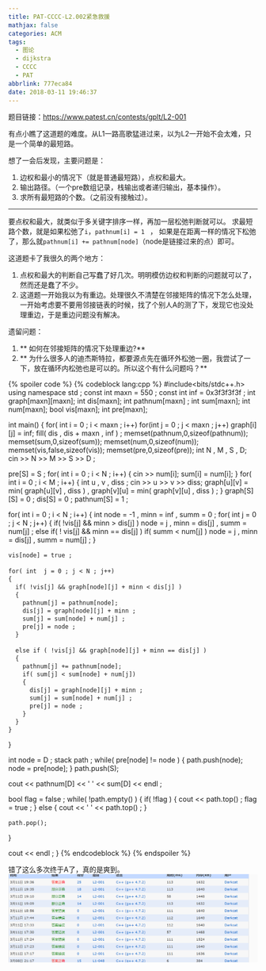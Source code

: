 ```yaml
---
title: PAT-CCCC-L2.002紧急救援
mathjax: false
categories: ACM
tags:
  - 图论
  - dijkstra
  - CCCC
  - PAT
abbrlink: 777eca84
date: 2018-03-11 19:46:37
---
```



题目链接：https://www.patest.cn/contests/gplt/L2-001
<!--more-->

有点小瞧了这道题的难度。从L1一路高歌猛进过来，以为L2一开始不会太难，只是一个简单的最短路。

想了一会后发现，主要问题是：
1. 边权和最小的情况下（就是普通最短路），点权和最大。
2. 输出路径。（一个pre数组记录，栈输出或者递归输出，基本操作）。
3. 求所有最短路的个数。（之前没有接触过）。

-----

要点权和最大，就类似于多关键字排序一样，再加一层松弛判断就可以。
求最短路个数，就是如果松弛了`i`，`pathnum[i] = 1 ` ， 如果是在距离一样的情况下松弛了，那么就`pathnum[i] += pathnum[node]`（node是链接过来的点）即可。

这道题卡了我很久的两个地方：
1. 点权和最大的判断自己写蠢了好几次。明明模仿边权和判断的问题就可以了，然而还是蠢了不少。
2. 这道题一开始我以为有重边。处理很久不清楚在邻接矩阵的情况下怎么处理，一开始考虑要不要用邻接链表的时候，找了个别人A的测了下，发现它也没处理重边，于是重边问题没有解决。


遗留问题：
1. ** 如何在邻接矩阵的情况下处理重边?**
2. ** 为什么很多人的迪杰斯特拉，都要源点先在循环外松弛一圈，我尝试了一下，放在循环内松弛也是可以的。所以这个有什么问题吗？**

{% spoiler code %}
{% codeblock lang:cpp %}
#include<bits/stdc++.h>
using namespace std ;
const int maxn = 550 ;
const int inf = 0x3f3f3f3f ;
int graph[maxn][maxn];
int dis[maxn];
int pathnum[maxn] ;
int sum[maxn];
int num[maxn];
bool vis[maxn];
int pre[maxn];

int main()
{
  for( int i = 0 ; i < maxn ; i++)
    for(int j = 0 ; j < maxn ; j++)
      graph[i][j] = inf; 
  fill( dis , dis + maxn , inf ) ; 
  memset(pathnum,0,sizeof(pathnum));
  memset(sum,0,sizeof(sum));
  memset(num,0,sizeof(num));
  memset(vis,false,sizeof(vis));
  memset(pre,0,sizeof(pre));
  int N , M , S , D;
  cin >> N >> M >> S >> D ;

  pre[S] = S ; 
  for( int i = 0 ; i < N ; i++)
  {
    cin >> num[i];
    sum[i] = num[i];
  }
  for( int i = 0 ; i < M ; i++)
  {
    int u , v , diss ;
    cin >> u >> v >> diss;
    graph[u][v] = min( graph[u][v] , diss ) , graph[v][u] = min( graph[v][u] , diss ) ;
  }
  graph[S][S] = 0 ; 
  dis[S] = 0 ;
  pathnum[S] = 1 ; 

  for( int i = 0 ; i < N ; i++)
  {
    int node = -1 , minn = inf , summ = 0 ;
    for( int j = 0 ; j < N ; j++)
    {
      if( !vis[j] && minn > dis[j] )
        node = j , minn = dis[j] , summ = num[j] ; 
      else if( ! vis[j] && minn == dis[j] )
        if( summ < num[j] ) 
          node = j , minn = dis[j] , summ = num[j] ; 
    }

    vis[node] = true ;

    for( int  j = 0 ; j < N ; j++)
    {
      if( !vis[j] && graph[node][j] + minn < dis[j] )
      {
        pathnum[j] = pathnum[node];
        dis[j] = graph[node][j] + minn ;
        sum[j] = sum[node] + num[j] ; 
        pre[j] = node ; 
      }

      else if ( !vis[j] && graph[node][j] + minn == dis[j] )
      {
        pathnum[j] += pathnum[node];
        if( sum[j] < sum[node] + num[j])
        {
          dis[j] = graph[node][j] + minn ;
          sum[j] = sum[node] + num[j] ; 
          pre[j] = node ; 
        }
      }
    }
  }

  int node = D ; 
  stack<int> path ; 
  while( pre[node] != node )
  {
    path.push(node);
    node = pre[node];
  }
  path.push(S);

  cout << pathnum[D] << ' ' << sum[D] << endl ;

  bool flag = false ; 
  while( !path.empty() )
  {
    if( !flag )
    {
      cout << path.top() ;
      flag = true ; 
    }
    else
    {
      cout << ' ' << path.top() ;
    }

    path.pop();
  }

  cout << endl ;
}
{% endcodeblock %}
{% endspoiler %} 


错了这么多次终于A了，真的是爽到。
![](/images/L2.002.png)
